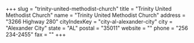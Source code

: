+++
slug = "trinity-united-methodist-church"
title = "Trinity United Methodist Church"
name = "Trinity United Methodist Church"
address = "3266 Highway 280"
cityIndexKey = "city-al-alexander-city"
city = "Alexander City"
state = "AL"
postal = "35011"
website = ""
phone = "256 234-2455"
fax = ""
+++
